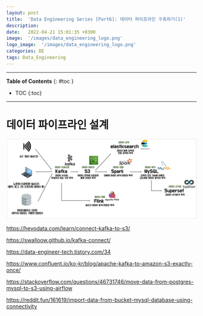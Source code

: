 ```yaml
---
layout: post
title:  'Data Engineering Series [Part6]: 데이터 파이프라인 구축하기(1)'
description: 
date:   2022-04-21 15:01:35 +0300
image:  '/images/data_engineering_logo.png'
logo_image:  '/images/data_engineering_logo.png'
categories: DE
tags: Data_Engineering
---
```

---

**Table of Contents**
{: #toc }
*  TOC
{:toc}

---

# 데이터 파이프라인 설계

![](/images/data_engineering_0.png)

https://hevodata.com/learn/connect-kafka-to-s3/  

https://swalloow.github.io/kafka-connect/  

https://data-engineer-tech.tistory.com/34  

https://www.confluent.io/ko-kr/blog/apache-kafka-to-amazon-s3-exactly-once/  

https://stackoverflow.com/questions/46731746/move-data-from-postgres-mysql-to-s3-using-airflow  

https://reddit.fun/161619/import-data-from-bucket-mysql-database-using-connectivity